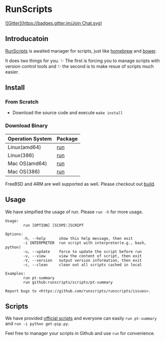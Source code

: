 # RunScripts

[![Gitter](https://badges.gitter.im/Join Chat.svg)](https://gitter.im/runscripts/runscripts?utm_source=badge&utm_medium=badge&utm_campaign=pr-badge&utm_content=badge) 

## Introducatoin

[RunScripts](https://github.com/runscripts/runscripts) is awaited manager for scripts, just like [homebrew](https://github.com/Homebrew/homebrew) and [bower](https://github.com/bower/bower).

It does two things for you. :sparkles: The first is forcing you to manage scripts with version control tools and :sparkles: the second is to make resue of scripts much easier.

## Install

### From Scratch

* Download the source code and execute `make install`

### Download Binary

| Operation System |     Package     |
|------------------|-----------------|
| Linux(amd64)     | [run](https://raw.githubusercontent.com/runscripts/runscripts/master/build/linux_amd64/run) |
| Linux(386)       | [run](https://raw.githubusercontent.com/runscripts/runscripts/master/build/linux_386/run) |
| Mac OS(amd64)    | [run](https://raw.githubusercontent.com/runscripts/runscripts/master/build/darwin_amd64/run) |
| Mac OS(386)      | [run](https://raw.githubusercontent.com/runscripts/runscripts/master/build/darwin_386/run) |

FreeBSD and ARM are well supported as well. Please checkout out [build](https://github.com/runscripts/runscripts/tree/master/build).

## Usage

We have simpified the usage of run. Please `run -h` for more usage.

```
Usage:
        run [OPTION] [SCOPE:]SCRIPT

Options:
        -h, --help      show this help message, then exit
        -i INTERPRETER  run script with interpreter(e.g., bash, python)
        -u, --update    force to update the script before run
        -v, --view      view the content of script, then exit
        -V, --version   output version information, then exit
        -c, --clean     clean out all scripts cached in local

Examples:
        run pt-summary
        run github:runscripts/scripts/pt-summary

Report bugs to <https://github.com/runscripts/runscripts/issues>.
```

## Scripts

We have provided [official scripts](https://github.com/runscripts/script) and everyone can easily `run pt-summary` and `run -i python get-pip.py`.

Feel free to manager your scripts in Github and use `run` for convenience.

